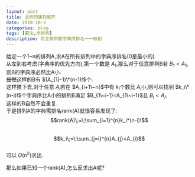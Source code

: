 ```yaml
---
layout: post
title: 全排列康托展开
date: 2018-10-3
categories: blog
tags: [算法,全排列]
description: 将全排列和字典序排名一一映射
---
```


给定一个1\~n的排列A,求A在所有排列中的字典序排名(0是最小的).  
从左到右考虑(字典序的优先方向),第一个数是 $A_1$,那么对于任意排列B若 $B_1<A_1$,则B的字典序必然比A小.   
~~显然~~这样的B有 $(A_{1}-1)\*(n-1)!$个.  
这样推下去,对于任意 $A_i$若在 $A_{i+1\~n}$中有 $k_i$个数比 $A_i$小,则可以找到 $k_i\*(n-i)!$个字典序比A小的排列B满足 $B_{1\~i-1}=A_{1\~i-1}$且 $B_i<A_i$.  
这样的B自然不会重复.  
于是排列A的字典需排名rank(A)就很容易发现了:  
$$rank(A)\;=\;\sum_{i=1}^{n}k_i*(n-i)!$$  
$$k_i\;=\;\sum_{j=i}^{n}A_{j}<A_{i}$$  
可以 $O(n^2)$求出.  

那么如果已知一个rank(A),怎么反求出A呢?  


